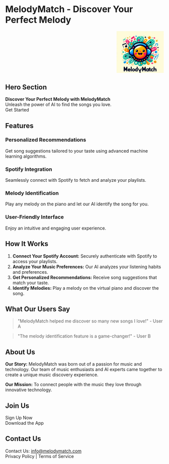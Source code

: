 # MelodyMatch - Discover Your Perfect Melody

<div style="text-align: right;">
  <img src="images/logo.png" alt="!Logo" style="width: 150px;">
</div>

## Hero Section
**Discover Your Perfect Melody with MelodyMatch**  
Unleash the power of AI to find the songs you love.  
Get Started

## Features
### Personalized Recommendations
Get song suggestions tailored to your taste using advanced machine learning algorithms.

### Spotify Integration
Seamlessly connect with Spotify to fetch and analyze your playlists.

### Melody Identification
Play any melody on the piano and let our AI identify the song for you.

### User-Friendly Interface
Enjoy an intuitive and engaging user experience.

## How It Works
1. **Connect Your Spotify Account:** Securely authenticate with Spotify to access your playlists.
2. **Analyze Your Music Preferences:** Our AI analyzes your listening habits and preferences.
3. **Get Personalized Recommendations:** Receive song suggestions that match your taste.
4. **Identify Melodies:** Play a melody on the virtual piano and discover the song.

## What Our Users Say
> "MelodyMatch helped me discover so many new songs I love!" - User A

> "The melody identification feature is a game-changer!" - User B

## About Us
**Our Story:** MelodyMatch was born out of a passion for music and technology. Our team of music enthusiasts and AI experts came together to create a unique music discovery experience.

**Our Mission:** To connect people with the music they love through innovative technology.

## Join Us
Sign Up Now  
Download the App

## Contact Us
Contact Us: info@melodymatch.com  
Privacy Policy | Terms of Service

